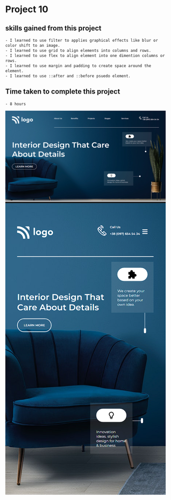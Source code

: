 # Project 10

## skills gained from this project
    - I learned to use filter to applies graphical effects like blur or color shift to an image.
    - I learned to use grid to align elements into columns and rows.
    - I learned to use flex to align element into one dimention columns or rows.
    - I learned to use margin and padding to create space around the element.
    - I learned to use ::after and ::before psuedo element.

## Time taken to complete this project
    - 8 hours

![image](./assets/Screenshot%20(18).png)
![image](./assets/Screenshot%20(19).png)
